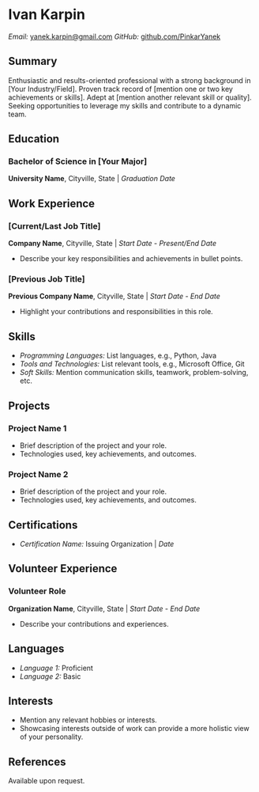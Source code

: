 # Ivan Karpin 
*Email:* yanek.karpin@gmail.com *GitHub:* [github.com/PinkarYanek](https://github.com/PinkarYanek)

## Summary
Enthusiastic and results-oriented professional with a strong background in [Your Industry/Field]. Proven track record of [mention one or two key achievements or skills]. Adept at [mention another relevant skill or quality]. Seeking opportunities to leverage my skills and contribute to a dynamic team.

## Education
### Bachelor of Science in [Your Major]
**University Name**, Cityville, State | *Graduation Date*

## Work Experience
### [Current/Last Job Title]
**Company Name**, Cityville, State | *Start Date* - *Present/End Date*
- Describe your key responsibilities and achievements in bullet points.

### [Previous Job Title]
**Previous Company Name**, Cityville, State | *Start Date* - *End Date*
- Highlight your contributions and responsibilities in this role.

## Skills
- *Programming Languages:* List languages, e.g., Python, Java
- *Tools and Technologies:* List relevant tools, e.g., Microsoft Office, Git
- *Soft Skills:* Mention communication skills, teamwork, problem-solving, etc.

## Projects
### Project Name 1
- Brief description of the project and your role.
- Technologies used, key achievements, and outcomes.

### Project Name 2
- Brief description of the project and your role.
- Technologies used, key achievements, and outcomes.

## Certifications
- *Certification Name:* Issuing Organization | *Date*

## Volunteer Experience
### Volunteer Role
**Organization Name**, Cityville, State | *Start Date* - *End Date*
- Describe your contributions and experiences.

## Languages
- *Language 1:* Proficient
- *Language 2:* Basic

## Interests
- Mention any relevant hobbies or interests.
- Showcasing interests outside of work can provide a more holistic view of your personality.

## References
Available upon request.
